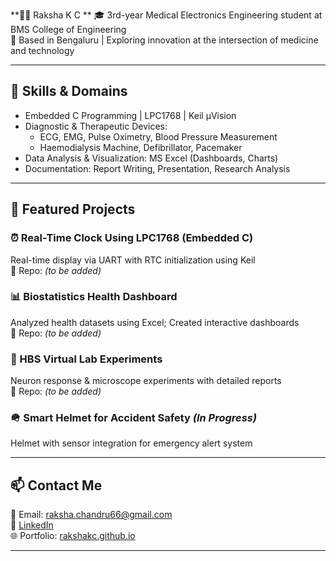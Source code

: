 **👩‍🔬 Raksha K C
**
🎓 3rd-year Medical Electronics Engineering student at BMS College of Engineering  
📍 Based in Bengaluru | Exploring innovation at the intersection of medicine and technology

---

## 🔧 Skills & Domains
- Embedded C Programming | LPC1768 | Keil µVision
- Diagnostic & Therapeutic Devices:
  - ECG, EMG, Pulse Oximetry, Blood Pressure Measurement
  - Haemodialysis Machine, Defibrillator, Pacemaker
- Data Analysis & Visualization: MS Excel (Dashboards, Charts)
- Documentation: Report Writing, Presentation, Research Analysis

---

## 📁 Featured Projects

### ⏰ Real-Time Clock Using LPC1768 (Embedded C)
Real-time display via UART with RTC initialization using Keil  
🔗 Repo: *(to be added)*

### 📊 Biostatistics Health Dashboard
Analyzed health datasets using Excel; Created interactive dashboards  
🔗 Repo: *(to be added)*

### 🧪 HBS Virtual Lab Experiments
Neuron response & microscope experiments with detailed reports  
🔗 Repo: *(to be added)*

### 🪖 Smart Helmet for Accident Safety *(In Progress)*
Helmet with sensor integration for emergency alert system

---

## 📫 Contact Me
📧 Email: raksha.chandru66@gmail.com  
🔗 [LinkedIn](https://www.linkedin.com/in/raksha-chandrashekhar-29b719299)  
🌐 Portfolio: [rakshakc.github.io](https://rakshakc.github.io)

---
